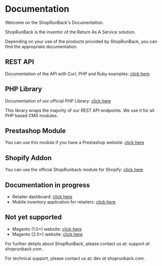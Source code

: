 # Documentation

Welcome on the ShopRunBack's Documentation.

ShopRunBack is the inventor of the Return As A Service solution.

Depending on your use of the products provided by ShopRunBack, you can find the appropriate documentation.

## REST API

Documentation of the API with Curl, PHP and Ruby examples: [click here](/api.html)

## PHP Library

Documentation of our official PHP Library: [click here](/php.html)

This library wraps the majority of our REST API endpoints.
We use it for all PHP based CMS modules.

## Prestashop Module

You can use this module if you have a Prestashop website: [click here](/prestashop.html)

## Shopify Addon

You can use the official ShopRunback module for Shopify: [click here](/shopify.html)

## Documentation in progress

* Retailer dashboard: [click here](/dashboard.html)
* Mobile inventory application for retailers: [click here](/inventory.html)

## Not yet supported

* Magento (1.0+) website: [click here](/magento1.html)
* Magento (2.0+) website: [click here](/magento2.html)


For further details about ShopRunBack, please contact us at: support _at_ shoprunback.com .

For technical support, please contact us at: dev _at_ shoprunback.com .
